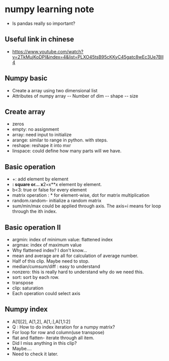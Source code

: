 # numpy learning note
- Is pandas really so important?

## Useful link in chinese
- https://www.youtube.com/watch?v=2TkMujKoDPI&index=4&list=PLXO45tsB95cKKyC45gatc8wEc3Ue7BlI4

## Numpy basic
- Create a array using two dimensional list
- Attributes of numpy array
-- Number of dim
-- shape
-- size

## Create array
- zeros
- empty: no assignment
- array: need input to initialize
- arange: similar to range in python. with steps.
- reshape: reshape it into mxr
- linspace: could define how many parts will we have.

## Basic operation
- +: add element by element
- **: square or... x**2=x**x element by element.
- b<3: true or false for every element
- matrix operation : * for element-wise, dot for matrix multiplication
- random.random- initialize a random matrix
- sum/min/max could be applied through axis. The axis=i means for loop through the ith index.

## Basic operation II
- argmin: index of minimum value: flattened index
- argmax: index of maximum value
- Why flattened index? I don't know...
- mean and average are all for calculation of average number.
- Half of this clip. Maybe need to stop.
- median/cumsum/diff : easy to understand
- nonzero: this is really hard to understand why do we need this.
- sort: sort by each row.
- transpose
- clip: saturation
- Each operation could select axis

##  Numpy index
- A[1][2], A[1,2], A[1,:],A[1,1:2]
- Q : How to do index iteration for a numpy matrix?
- For loop for row and column(use transpose)
- flat and flatten- iterate through all item.
- Did I miss anything in this clip?
- Maybe....
- Need to check it later.